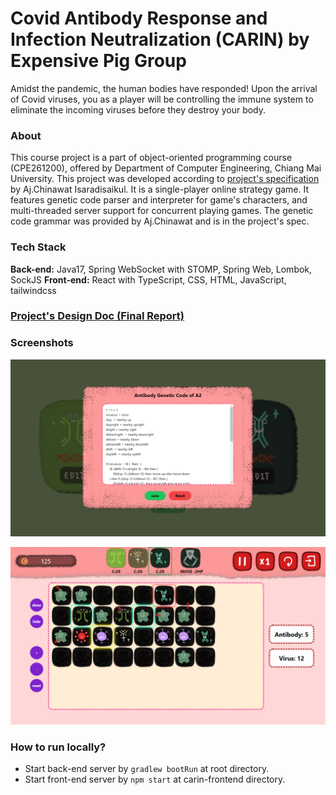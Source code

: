 # Covid Antibody Response and Infection Neutralization (CARIN) by Expensive Pig Group

Amidst the pandemic, the human bodies have responded!  Upon the arrival of Covid viruses, you as a player will be controlling the immune system to eliminate the incoming viruses before they destroy your body.

### About

This course project is a part of object-oriented programming course (CPE261200), offered by Department of Computer Engineering, Chiang Mai University. This project was developed according to [project's specification](https://docs.google.com/document/d/1jVgXM8ejPN71PJDd9NYCvBU_0K0DzwZMcgVDgPRIdkk/edit?usp=sharing) by Aj.Chinawat Isaradisaikul. It is a single-player online strategy game. It features genetic code parser and interpreter for game's characters, and multi-threaded server support for concurrent playing games. The genetic code grammar was provided by Aj.Chinawat and is in the project's spec. 

### Tech Stack
**Back-end:** Java17, Spring WebSocket with STOMP, Spring Web, Lombok, SockJS
**Front-end:** React with TypeScript, CSS, HTML, JavaScript, tailwindcss

### [Project's Design Doc (Final Report)](https://docs.google.com/document/d/1wcnEaYMlcRI0ZORnsJxGjPfPv-qUeSbBCCVP_qfu0Z4/edit?usp=sharing)

### Screenshots
![edit genetic code screen](screenshots/editcode.png)

![in-game screenshot](screenshots/in-game2.png)
### How to run locally?

- Start back-end server by `gradlew bootRun` at root directory.
- Start front-end server by `npm start` at carin-frontend directory.


